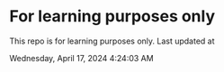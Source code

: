 # For learning purposes only
This repo is for learning purposes only.
Last updated at

Wednesday, April 17, 2024 4:24:03 AM

